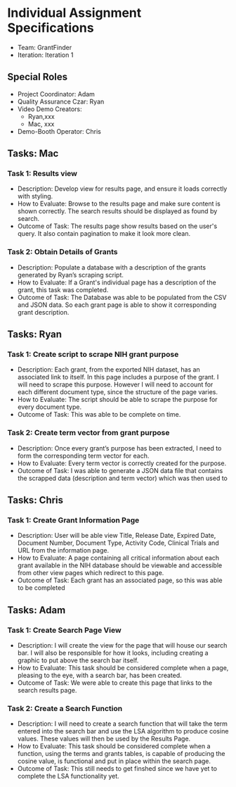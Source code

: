 # Individual Assignment Specifications

- Team: GrantFinder
- Iteration: Iteration 1

## Special Roles

- Project Coordinator: Adam
- Quality Assurance Czar: Ryan
- Video Demo Creators:
  - Ryan,xxx
  - Mac, xxx
- Demo-Booth Operator: Chris

## Tasks: Mac

### Task 1: Results view
- Description: Develop view for results page, and ensure it loads correctly with styling.
- How to Evaluate: Browse to the results page and make sure content is shown correctly. The search results should be displayed as found by search.
- Outcome of Task: The results page show results based on the user's query. It also contain pagination to make it look more clean.

### Task 2: Obtain Details of Grants
- Description: Populate a database with a description of the grants generated by Ryan’s scraping script.
- How to Evaluate: If a Grant's individual page has a description of the grant, this task was completed.
- Outcome of Task: The Database was able to be populated from the CSV and JSON data. So each grant page is able to show it corresponding grant description.

## Tasks: Ryan

### Task 1: Create script to scrape NIH grant purpose
- Description: Each grant, from the exported NIH dataset, has an associated link to itself. In this page includes a purpose of the grant. I will need to scrape this purpose. However I will need to account for each different document type, since the structure of the page varies.
- How to Evaluate: The script should be able to scrape the purpose for every document type.
- Outcome of Task: This was able to be complete on time.


### Task 2: Create term vector from grant purpose
- Description: Once every grant’s purpose has been extracted, I need to form the corresponding term vector for each.
- How to Evaluate: Every term vector is correctly created for the purpose.
- Outcome of Task: I was able to generate a JSON data file that contains the scrapped data (description and term vector) which was then used to

## Tasks: Chris

### Task 1: Create Grant Information Page
- Description:  User will be able view Title, Release Date, Expired Date, Document Number, Document Type, Activity Code, Clinical Trials and URL from the information page.
- How to Evaluate: A page containing all critical information about each grant available in the NIH database should be viewable and accessible from other view pages which redirect to this page.  
- Outcome of Task: Each grant has an associated page, so this was able to be completed

## Tasks: Adam


### Task 1: Create Search Page View
- Description: I will create the view for the page that will house our search bar. I will also be responsible for how it looks, including creating a graphic to put above the search bar itself.
- How to Evaluate: This task should be considered complete when a page, pleasing to the eye, with a search bar, has been created.
- Outcome of Task: We were able to create this page that links to the search results page.

### Task 2: Create a Search Function
- Description: I will need to create a search function that will take the term entered into the search bar and use the LSA algorithm to produce cosine values. These values will then be used by the Results Page.
- How to Evaluate: This task should be considered complete when a function, using the terms and grants tables, is capable of producing the cosine value, is functional and put in place within the search page.
- Outcome of Task: This still needs to get finshed since we have yet to complete the LSA functionality yet.